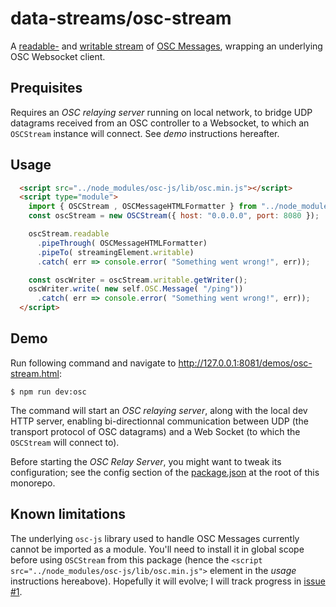 # data-streams/osc-stream

A [readable-](https://streams.spec.whatwg.org/#rs-model) and [writable stream](https://streams.spec.whatwg.org/#ws-model) of [OSC Messages](http://opensoundcontrol.org/spec-1_0), wrapping an underlying OSC Websocket client.

## Prequisites

Requires an _OSC relaying server_ running on local network, to bridge UDP datagrams received from an OSC controller to a Websocket, to which an `OSCStream` instance will connect. See _demo_ instructions hereafter.

## Usage

```html
  <script src="../node_modules/osc-js/lib/osc.min.js"></script>
  <script type="module">
    import { OSCStream , OSCMessageHTMLFormatter } from "../node_modules/@petitatelier/osc-stream";
    const oscStream = new OSCStream({ host: "0.0.0.0", port: 8080 });

    oscStream.readable
      .pipeThrough( OSCMessageHTMLFormatter)
      .pipeTo( streamingElement.writable)
      .catch( err => console.error( "Something went wrong!", err));

    const oscWriter = oscStream.writable.getWriter();
    oscWriter.write( new self.OSC.Message( "/ping"))
      .catch( err => console.error( "Something went wrong!", err));
  </script>
```

## Demo

Run following command and navigate to http://127.0.0.1:8081/demos/osc-stream.html:

    $ npm run dev:osc

The command will start an _OSC relaying server_, along with the local dev HTTP server,
enabling bi-directionnal communication between UDP (the transport protocol of OSC datagrams)
and a Web Socket (to which the `OSCStream` will connect to).

Before starting the _OSC Relay Server_, you might want to tweak its configuration; see
the config section of the [package.json](../../package.json) at the root of this monorepo.

## Known limitations

The underlying `osc-js` library used to handle OSC Messages currently cannot be
imported as a module. You'll need to install it in global scope before using
`OSCStream` from this package (hence the `<script src="../node_modules/osc-js/lib/osc.min.js">`
element in the _usage_ instructions hereabove). Hopefully it will evolve; I will
track progress in [issue #1](https://github.com/petitatelier/data-streams/issues/1).
